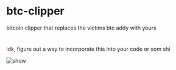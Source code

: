 # btc-clipper
bitcoin clipper that replaces the victims btc addy with yours
#
idk, figure out a way to incorporate this into your code or som shi

![show](https://i.imgur.com/UDWd1La.png)
